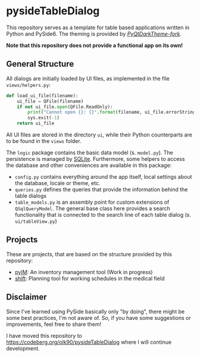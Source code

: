 # pysideTableDialog

This repository serves as a template for table based applications written in
Python and PySide6. The theming is provided
by _[PyQtDarkTheme-fork](https://pypi.org/project/PyQtDarkTheme-fork/)_.

**Note that this repository does not provide a functional app on its own!**

## General Structure

All dialogs are initially loaded by UI files, as implemented in the file
`views/helpers.py`:

```python
def load_ui_file(filename):
    ui_file = QFile(filename)
    if not ui_file.open(QFile.ReadOnly):
        print("Cannot open {}: {}".format(filename, ui_file.errorString()))
        sys.exit(-1)
    return ui_file
```

All UI files are stored in the directory `ui`, while their Python
counterparts are to be found in the `views` folder.

The `logic` package contains the basic data model (s. `model.py`). The
persistence is managed by [SQLite](https://www.sqlite.org/index.html).
Furthermore, some helpers to access the database and other conveniences are
available in this package:

* `config.py` contains everything around the app itself, local settings
  about the database, locale or theme, etc.
* `queries.py` defines the queries that provide the information behind the
  table dialogs
* `table_models.py` is an assembly point for custom extensions
  of `QSqlQueryModel`. The general base class here provides a search 
  functionality that is connected to the search line of each table dialog (s.
  `ui/tableView.py`)

## Projects

These are projects, that are based on the structure provided by this repository:

* [pyIM](https://github.com/olk90/pyIM): An inventory management tool (Work
  in progress)
* [shift](https://github.com/olk90/shift): Planning tool for working schedules
  in the medical field

## Disclaimer

Since I've learned using PySide basically only "by doing", there might be
some best practices, I'm not aware of. So, if you have some suggestions or
improvements, feel free to share them!

I have moved this repository to https://codeberg.org/olk90/pysideTableDialog 
where I will continue development.
